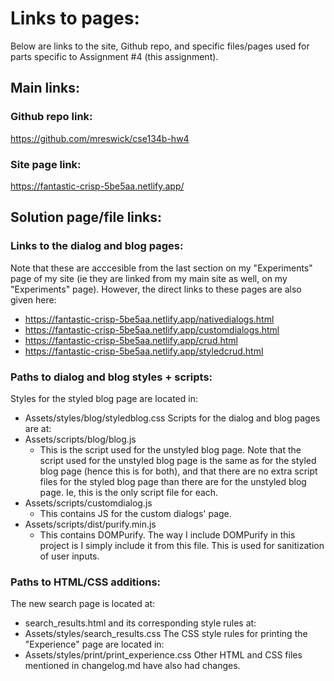 # Links to pages:
Below are links to the site, Github repo, and specific files/pages used for parts specific to Assignment #4 (this assignment).
## Main links:
### Github repo link:
https://github.com/mreswick/cse134b-hw4
### Site page link:
https://fantastic-crisp-5be5aa.netlify.app/

## Solution page/file links:
### Links to the dialog and blog pages:
Note that these are acccesible from the last section on my "Experiments" page of my site (ie they are linked from my main site as well, on my "Experiments" page). However, the direct links to these pages are also given here:
 - https://fantastic-crisp-5be5aa.netlify.app/nativedialogs.html
 - https://fantastic-crisp-5be5aa.netlify.app/customdialogs.html
 - https://fantastic-crisp-5be5aa.netlify.app/crud.html
 - https://fantastic-crisp-5be5aa.netlify.app/styledcrud.html
### Paths to dialog and blog styles + scripts:
Styles for the styled blog page are located in:
 - Assets/styles/blog/styledblog.css
Scripts for the dialog and blog pages are at:
 - Assets/scripts/blog/blog.js
   - This is the script used for the unstyled blog page. Note that the script used for the unstyled blog page is the same as for the styled blog page (hence this is for both), and that there are no extra script files for the styled blog page than there are for the unstyled blog page. Ie, this is the only script file for each.
  - Assets/scripts/customdialog.js
    - This contains JS for the custom dialogs' page.
  - Assets/scripts/dist/purify.min.js
    - This contains DOMPurify. The way I include DOMPurify in this project is I simply include it from this file. This is used for sanitization of user inputs.
### Paths to HTML/CSS additions:
The new search page is located at:
 - search_results.html
and its corresponding style rules at:
 - Assets/styles/search_results.css
The CSS style rules for printing the "Experience" page are located in:
 - Assets/styles/print/print_experience.css
Other HTML and CSS files mentioned in changelog.md have also had changes.